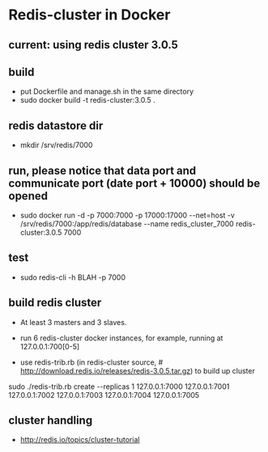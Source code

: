Redis-cluster in Docker
=======================

## current: using redis cluster 3.0.5

## build
* put Dockerfile and manage.sh in the same directory
* sudo docker build -t redis-cluster:3.0.5 .

## redis datastore dir
* mkdir /srv/redis/7000

## run, please notice that data port and communicate port (date port + 10000) should be opened
* sudo docker run -d -p 7000:7000 -p 17000:17000 --net=host -v /srv/redis/7000:/app/redis/database --name redis_cluster_7000 redis-cluster:3.0.5 7000

## test 
* sudo redis-cli -h BLAH -p 7000

## build redis cluster
* At least 3 masters and 3 slaves.

* run 6 redis-cluster docker instances, for example, running at 127.0.0.1:700[0-5]

* use redis-trib.rb (in redis-cluster source, # http://download.redis.io/releases/redis-3.0.5.tar.gz) to build up cluster
 
 sudo ./redis-trib.rb create --replicas 1 127.0.0.1:7000 127.0.0.1:7001 127.0.0.1:7002 127.0.0.1:7003 127.0.0.1:7004 127.0.0.1:7005

## cluster handling
* http://redis.io/topics/cluster-tutorial
